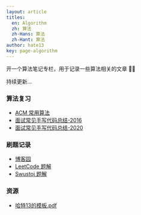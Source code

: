 ```yaml
---
layout: article
titles:
  en: Algorithm
  zh: 算法
  zh-Hans: 算法
  zh-Hant: 算法
author: hate13
key: page-algorithm
---
```


开一个算法笔记专栏，用于记录一些算法相关的文章 🚴‍♂️

持续更新...

### 算法复习

- [ACM 常用算法](https://hate13.com/2020/01/10/ACM常用算法.html)
- [面试常见手写代码总结-2016](http://v1.hate13.com/archives/111.html)
- [面试常见手写代码总结-2020]([https://hate13.com/2020/03/21/%E9%9D%A2%E8%AF%95%E5%B8%B8%E8%A7%81%E6%89%8B%E5%86%99%E4%BB%A3%E7%A0%81%E6%80%BB%E7%BB%93.html](https://hate13.com/2020/03/21/面试常见手写代码总结.html))

### 刷题记录

- [博客园](https://www.cnblogs.com/hate13/)
- [LeetCode 题解](https://hate13.com/2020/01/10/LeetCode题解.html)
- [Swustoj 题解](http://v1.hate13.com/archives/swustoj.html)

### 资源

- [哈特13的模板.pdf](http://v1.hate13.com/about.html)